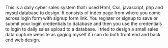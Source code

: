 This is a daily cyber sales system that i used Html, Css, javascript, php and mysql database to design.
It consists of index page from where you come across login form with signup form link.
You register or signup to save or submit your login credentials to database and then you use the credentials to login to daily sales upload to a database.
I tried to design a small sales data cupture website as gaging myself if i can do both front end and back end web design.
